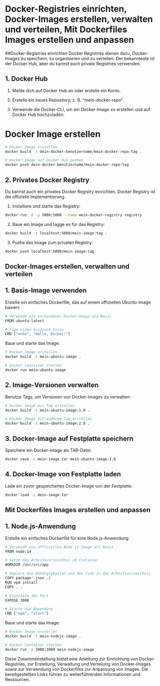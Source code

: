 # Docker-Registries einrichten, Docker-Images erstellen, verwalten und verteilen, Mit Dockerfiles Images erstellen und anpassen

##Docker-Registries einrichten
Docker Registries dienen dazu, Docker-Images zu speichern, zu organisieren und zu verteilen. Der bekannteste ist der Docker Hub, aber du kannst auch private Registries verwenden.

## 1. Docker Hub
1. Melde dich auf Docker Hub an oder erstelle ein Konto.

2. Erstelle ein neues Repository, z. B. "mein-docker-repo".

3. Verwende die Docker-CLI, um ein Docker-Image zu erstellen und auf Docker Hub hochzuladen:

# Docker Image erstellen

```bash
# Docker Image erstellen
docker build -t dein-docker-benutzername/mein-docker-repo:tag .

# Docker Image auf Docker Hub pushen
docker push dein-docker-benutzername/mein-docker-repo:tag
```

## 2. Privates Docker Registry
Du kannst auch ein privates Docker Registry einrichten. Docker Registry ist die offizielle Implementierung.

1. Installiere und starte das Registry:
```bash
docker run -d -p 5000:5000 --name mein-docker-registry registry
```

2. Baue ein Image und tagge es für das Registry:
```bash
docker build -t localhost:5000/mein-image:tag .
```

3. Pushe das Image zum privaten Registry:
```bash
docker push localhost:5000/mein-image:tag
```

## Docker-Images erstellen, verwalten und verteilen
## 1. Basis-Image verwenden
Erstelle ein einfaches Dockerfile, das auf einem offiziellen Ubuntu-Image basiert:

```bash
# Verwende ein vorhandenes Docker-Image als Basis
FROM ubuntu:latest

# Füge einen Ausdruck hinzu
CMD ["echo", "Hallo, Docker!"]
```

Baue und starte das Image:

```bash
# Docker Image erstellen
docker build -t mein-ubuntu-image .

# Docker Container starten
docker run mein-ubuntu-image
```

## 2. Image-Versionen verwalten
Benutze Tags, um Versionen von Docker-Images zu verwalten:

```bash
# Docker Image mit Tag erstellen
docker build -t mein-ubuntu-image:1.0 .

# Docker Image mit anderem Tag erstellen
docker build -t mein-ubuntu-image:2.0 .
```

## 3. Docker-Image auf Festplatte speichern
Speichere ein Docker-Image als TAR-Datei:

```bash
docker save -o mein-image.tar mein-ubuntu-image:1.0
```

## 4. Docker-Image von Festplatte laden
Lade ein zuvor gespeichertes Docker-Image von der Festplatte:

```bash
docker load -i mein-image.tar
```

## Mit Dockerfiles Images erstellen und anpassen
## 1. Node.js-Anwendung
Erstelle ein einfaches Dockerfile für eine Node.js-Anwendung:

```bash
# Verwende ein offizielles Node.js-Image als Basis
FROM node:14

# Setze das Arbeitsverzeichnis im Container
WORKDIR /usr/src/app

# Kopiere die Abhängigkeiten und den Code in das Arbeitsverzeichnis
COPY package*.json ./
RUN npm install
COPY . .

# Exponiere den Port
EXPOSE 3000

# Starte die Anwendung
CMD ["npm", "start"]
```

Baue und starte das Image:

```bash
# Docker Image erstellen
docker build -t mein-nodejs-image .

# Docker Container starten
docker run -p 3000:3000 mein-nodejs-image
```

Diese Zusammenstellung bietet eine Anleitung zur Einrichtung von Docker-Registries, zur Erstellung, Verwaltung und Verteilung von Docker-Images sowie zur Verwendung von Dockerfiles zur Anpassung von Images. Die bereitgestellten Links führen zu weiterführenden Informationen und Ressourcen.